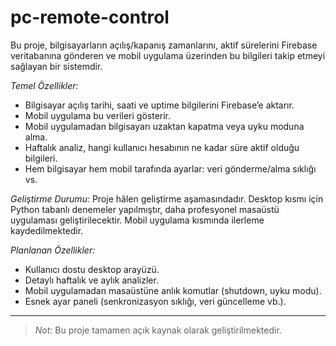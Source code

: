 # pc-remote-control

Bu proje, bilgisayarların açılış/kapanış zamanlarını, aktif sürelerini Firebase veritabanına gönderen ve mobil uygulama üzerinden bu bilgileri takip etmeyi sağlayan bir sistemdir.

*Temel Özellikler:*
- Bilgisayar açılış tarihi, saati ve uptime bilgilerini Firebase’e aktarır.
- Mobil uygulama bu verileri gösterir.
- Mobil uygulamadan bilgisayarı uzaktan kapatma veya uyku moduna alma.
- Haftalık analiz, hangi kullanıcı hesabının ne kadar süre aktif olduğu bilgileri.
- Hem bilgisayar hem mobil tarafında ayarlar: veri gönderme/alma sıklığı vs.

*Geliştirme Durumu:*
Proje hâlen geliştirme aşamasındadır. Desktop kısmı için Python tabanlı denemeler yapılmıştır, daha profesyonel masaüstü uygulaması geliştirilecektir. Mobil uygulama kısmında ilerleme kaydedilmektedir.

*Planlanan Özellikler:*
- Kullanıcı dostu desktop arayüzü.
- Detaylı haftalık ve aylık analizler.
- Mobil uygulamadan masaüstüne anlık komutlar (shutdown, uyku modu).
- Esnek ayar paneli (senkronizasyon sıklığı, veri güncelleme vb.).

---

> *Not:* Bu proje tamamen açık kaynak olarak geliştirilmektedir.
